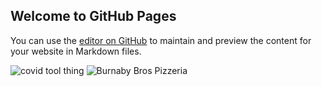 ## Welcome to GitHub Pages

You can use the [editor on GitHub](https://github.com/poorvimisra/Poorvi-Digital-Marketing/edit/main/README.md) to maintain and preview the content for your website in Markdown files.

![covid tool thing](https://user-images.githubusercontent.com/73800356/97817530-d8ca5700-1c51-11eb-9ea2-bfc8cc246a36.png)
![Burnaby Bros  Pizzeria](https://user-images.githubusercontent.com/73800356/97817542-eb449080-1c51-11eb-8415-b05bbac3f347.png)
